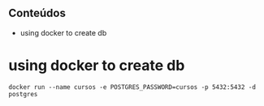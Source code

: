 ## Conteúdos

- using docker to create db

# using docker to create db

```
docker run --name cursos -e POSTGRES_PASSWORD=cursos -p 5432:5432 -d postgres
```
